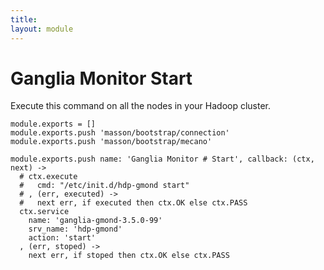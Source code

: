 ```yaml
---
title: 
layout: module
---
```


# Ganglia Monitor Start

Execute this command on all the nodes in your Hadoop cluster.

    module.exports = []
    module.exports.push 'masson/bootstrap/connection'
    module.exports.push 'masson/bootstrap/mecano'

    module.exports.push name: 'Ganglia Monitor # Start', callback: (ctx, next) ->
      # ctx.execute
      #   cmd: "/etc/init.d/hdp-gmond start"
      # , (err, executed) ->
      #   next err, if executed then ctx.OK else ctx.PASS
      ctx.service
        name: 'ganglia-gmond-3.5.0-99'
        srv_name: 'hdp-gmond'
        action: 'start'
      , (err, stoped) ->
        next err, if stoped then ctx.OK else ctx.PASS


